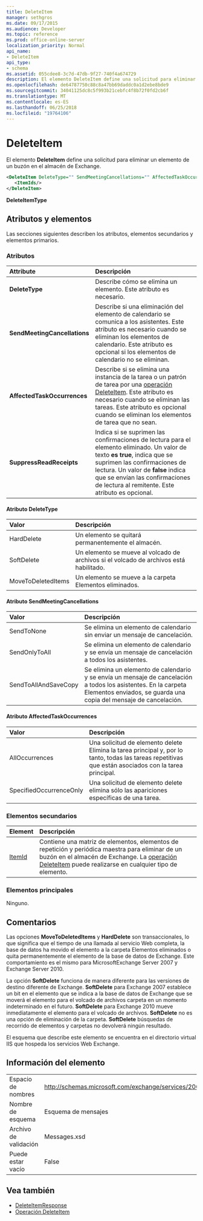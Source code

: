 ```yaml
---
title: DeleteItem
manager: sethgros
ms.date: 09/17/2015
ms.audience: Developer
ms.topic: reference
ms.prod: office-online-server
localization_priority: Normal
api_name:
- DeleteItem
api_type:
- schema
ms.assetid: 055cdee8-3c7d-47db-9f27-740f4a674729
description: El elemento DeleteItem define una solicitud para eliminar un elemento de un buzón en el almacén de Exchange.
ms.openlocfilehash: de64787750c88c8a47bb69daddc0a1d2ebe8bde9
ms.sourcegitcommit: 34041125dc8c5f993b21cebfc4f8b72f0fd2cb6f
ms.translationtype: MT
ms.contentlocale: es-ES
ms.lasthandoff: 06/25/2018
ms.locfileid: "19764106"
---
```

# <a name="deleteitem"></a>DeleteItem

El elemento **DeleteItem** define una solicitud para eliminar un elemento de un buzón en el almacén de Exchange. 
  
```XML
<DeleteItem DeleteType="" SendMeetingCancellations="" AffectedTaskOccurrences="" SuppressReadReceipts="">
   <ItemIds/>
</DeleteItem>
```

 **DeleteItemType**
## <a name="attributes-and-elements"></a>Atributos y elementos

Las secciones siguientes describen los atributos, elementos secundarios y elementos primarios.
  
### <a name="attributes"></a>Atributos

|**Attribute**|**Descripción**|
|:-----|:-----|
|**DeleteType** <br/> |Describe cómo se elimina un elemento. Este atributo es necesario.  <br/> |
|**SendMeetingCancellations** <br/> |Describe si una eliminación del elemento de calendario se comunica a los asistentes. Este atributo es necesario cuando se eliminan los elementos de calendario. Este atributo es opcional si los elementos de calendario no se eliminan.  <br/> |
|**AffectedTaskOccurrences** <br/> |Describe si se elimina una instancia de la tarea o un patrón de tarea por una [operación DeleteItem](deleteitem-operation.md). Este atributo es necesario cuando se eliminan las tareas. Este atributo es opcional cuando se eliminan los elementos de tarea que no sean.  <br/> |
|**SuppressReadReceipts** <br/> |Indica si se suprimen las confirmaciones de lectura para el elemento eliminado. Un valor de texto **es true**, indica que se suprimen las confirmaciones de lectura. Un valor de **false** indica que se envían las confirmaciones de lectura al remitente. Este atributo es opcional.  <br/> |
   
#### <a name="deletetype-attribute"></a>Atributo DeleteType

|**Valor**|**Descripción**|
|:-----|:-----|
|HardDelete  <br/> |Un elemento se quitará permanentemente el almacén.  <br/> |
|SoftDelete  <br/> |Un elemento se mueve al volcado de archivos si el volcado de archivos está habilitado.  <br/> |
|MoveToDeletedItems  <br/> |Un elemento se mueve a la carpeta Elementos eliminados.  <br/> |
   
#### <a name="sendmeetingcancellations-attribute"></a>Atributo SendMeetingCancellations

|**Valor**|**Descripción**|
|:-----|:-----|
|SendToNone  <br/> |Se elimina un elemento de calendario sin enviar un mensaje de cancelación.  <br/> |
|SendOnlyToAll  <br/> |Se elimina un elemento de calendario y se envía un mensaje de cancelación a todos los asistentes.  <br/> |
|SendToAllAndSaveCopy  <br/> |Se elimina un elemento de calendario y se envía un mensaje de cancelación a todos los asistentes. En la carpeta Elementos enviados, se guarda una copia del mensaje de cancelación.  <br/> |
   
#### <a name="affectedtaskoccurrences-attribute"></a>Atributo AffectedTaskOccurrences

|**Valor**|**Descripción**|
|:-----|:-----|
|AllOccurrences  <br/> |Una solicitud de elemento delete Elimina la tarea principal y, por lo tanto, todas las tareas repetitivas que están asociados con la tarea principal.  <br/> |
|SpecifiedOccurrenceOnly  <br/> |Una solicitud de elemento delete elimina sólo las apariciones específicas de una tarea.  <br/> |
   
### <a name="child-elements"></a>Elementos secundarios

|**Element**|**Descripción**|
|:-----|:-----|
|[ItemId](itemids.md) <br/> |Contiene una matriz de elementos, elementos de repetición y periódica maestra para eliminar de un buzón en el almacén de Exchange. La [operación DeleteItem](deleteitem-operation.md) puede realizarse en cualquier tipo de elemento.  <br/> |
   
### <a name="parent-elements"></a>Elementos principales

Ninguno.
  
## <a name="remarks"></a>Comentarios

Las opciones **MoveToDeletedItems** y **HardDelete** son transaccionales, lo que significa que el tiempo de una llamada al servicio Web completa, la base de datos ha movido el elemento a la carpeta Elementos eliminados o quita permanentemente el elemento de la base de datos de Exchange. Este comportamiento es el mismo para MicrosoftExchange Server 2007 y Exchange Server 2010. 
  
La opción **SoftDelete** funciona de manera diferente para las versiones de destino diferente de Exchange. **SoftDelete** para Exchange 2007 establece un bit en el elemento que se indica a la base de datos de Exchange que se moverá el elemento para el volcado de archivos carpeta en un momento indeterminado en el futuro. **SoftDelete** para Exchange 2010 mueve inmediatamente el elemento para el volcado de archivos. **SoftDelete** no es una opción de eliminación de la carpeta. **SoftDelete** búsquedas de recorrido de elementos y carpetas no devolverá ningún resultado. 
  
El esquema que describe este elemento se encuentra en el directorio virtual IIS que hospeda los servicios Web Exchange.
  
## <a name="element-information"></a>Información del elemento

|||
|:-----|:-----|
|Espacio de nombres  <br/> |http://schemas.microsoft.com/exchange/services/2006/messages  <br/> |
|Nombre de esquema  <br/> |Esquema de mensajes  <br/> |
|Archivo de validación  <br/> |Messages.xsd  <br/> |
|Puede estar vacío  <br/> |False  <br/> |
   
## <a name="see-also"></a>Vea también

- [DeleteItemResponse](deleteitemresponse.md)  
- [Operación DeleteItem](deleteitem-operation.md)


